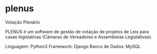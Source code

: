 # plenus
Votação Plenário

PLENUS é um software de gestão de votação de projetos de Leis para casas legislativas (Câmaras de Vereadores e Assembleias Legislativas). 

Linguagem: Python3
Framework: Django
Banco de Dados: MySQL